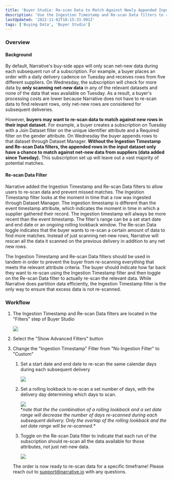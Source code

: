 ```yaml
---
title: 'Buyer Studio: Re-scan Data to Match Against Newly Appended Input Rows'
description: 'Use the Ingestion Timestamp and Re-scan Data filters to rescan supplier data to match against appended rows to an input Join Dataset filter. '
lastUpdated: '2022-11-02T18:15:33.991Z'
tags: ['Buying Data', 'Buyer Studio']
---
```

### Overview 

#### Background

By default, Narrative's buy-side apps will only scan net-new data during each subsequent run of a subscription. For example, a buyer places an order with a daily delivery cadence on Tuesday and receives rows from five different suppliers. On Wednesday, the subscription will check for more data by **only scanning net-new data** in any of the relevant datasets and none of the data that was available on Tuesday. As a result, a buyer's processing costs are lower because Narrative does not have to re-scan data to find relevant rows, only net-new rows are considered for subsequent deliveries.

However, **buyers may want to re-scan data to match against new rows in their input dataset.** For example, a buyer creates a subscription on Tuesday with a Join Dataset filter on the unique identifier attribute and a Required filter on the gender attribute. On Wednesday the buyer appends rows to that dataset through Dataset Manager. **Without the Ingestion Timestamp and Re-scan Data filters, the appended rows in the input dataset only have a chance to match against net-new data from suppliers (data added since Tuesday).** This subscription set up will leave out a vast majority of potential matches. 

#### Re-scan Data Filter 

Narrative added the Ingestion Timestamp and Re-scan Data filters to allow users to re-scan data and prevent missed matches. The Ingestion Timestamp filter looks at the moment in time that a row was ingested through Dataset Manager. The ingestion timestamp is different than the event timestamp attribute, which indicates the moment in time in which a supplier gathered their record. The ingestion timestamp will always be more recent than the event timestamp. The filter's range can be a set start date and end date or an ongoing rolling lookback window. The Re-scan Data toggle indicates that the buyer wants to re-scan a certain amount of data to find more matches. Instead of just scanning net-new rows, Narrative will rescan all the data it scanned on the previous delivery in addition to any net new rows. 

The Ingestion Timestamp and Re-scan Data filters should be used in tandem in order to prevent the buyer from re-scanning everything that meets the relevant attribute criteria. The buyer should indicate how far back they want to re-scan using the Ingestion Timestamp filter and then toggle on the Re-scan Data filter to actually re-scan the relevant data. While Narrative does partition data efficiently, the Ingestion Timestamp filter is the only way to ensure that excess data is not re-scanned. 

### Workflow 

1.  The Ingestion Timestamp and Re-scan Data filters are located in the "Filters" step of Buyer Studio  
      
    ![](https://solutions.narrative.io/hubfs/Screen%20Shot%202022-11-02%20at%209-39-07%20AM-png.png)

1.  Select the "Show Advanced Filters" button
2.  Change the "Ingestion Timestamp" Filter from "No Ingestion Filter" to "Custom"   
    
    1.  Set a start date and end date to re-scan the same calendar days during each subsequent delivery   
          
        ![](https://solutions.narrative.io/hubfs/Screen%20Shot%202022-11-02%20at%2010-12-49%20AM-png.png)  
          
        
    2.  Set a rolling lookback to re-scan a set number of days, with the delivery day determining which days to scan.   
          
        ![](https://solutions.narrative.io/hubfs/Screen%20Shot%202022-11-02%20at%2010-37-52%20AM-png.png)  
        \*_note that the the combination of a rolling lookback and a set date range will decrease the number of days re-scanned during each subsequent delivery. Only the overlap of the rolling lookback and the set date range will be re-scanned.\*_ 
    3.  Toggle on the Re-scan Data filter to indicate that each run of the subscription should re-scan all the data available for those attributes, not just net-new data.   
          
        ![](https://solutions.narrative.io/hubfs/Screen%20Shot%202022-11-02%20at%2010-41-50%20AM-png.png)
    
    The order is now ready to re-scan data for a specific timeframe! Please reach out to support@narrative.io with any questions.
